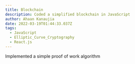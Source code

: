 ```yaml
---
title: Blockchain
description: Coded a simplified blockchain in JavaScript
author: Ahaan Kanaujia
date: 2022-03-19T01:44:33.037Z
tags:
  - JavaScript
  - Elliptic_Curve_Cryptography
  - React.js
---
```

Implemented a simple proof of work algorithm